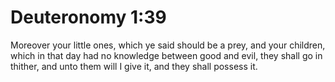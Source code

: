 # Deuteronomy 1:39

Moreover your little ones, which ye said should be a prey, and your children, which in that day had no knowledge between good and evil, they shall go in thither, and unto them will I give it, and they shall possess it.